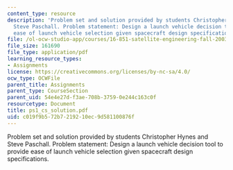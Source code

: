 ```yaml
---
content_type: resource
description: 'Problem set and solution provided by students Christopher Hynes and
  Steve Paschall. Problem statement: Design a launch vehicle decision tool to provide
  ease of launch vehicle selection given spacecraft design specifications.'
file: /ol-ocw-studio-app/courses/16-851-satellite-engineering-fall-2003/c019f9b572b7219210ec9d581100876f_ps1_cs_solution.pdf
file_size: 161690
file_type: application/pdf
learning_resource_types:
- Assignments
license: https://creativecommons.org/licenses/by-nc-sa/4.0/
ocw_type: OCWFile
parent_title: Assignments
parent_type: CourseSection
parent_uid: 54e4e27d-f3ae-708b-3759-0e244c163c0f
resourcetype: Document
title: ps1_cs_solution.pdf
uid: c019f9b5-72b7-2192-10ec-9d581100876f
---
```

Problem set and solution provided by students Christopher Hynes and Steve Paschall. Problem statement: Design a launch vehicle decision tool to provide ease of launch vehicle selection given spacecraft design specifications.